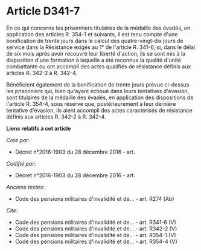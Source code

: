 # Article D341-7

En ce qui concerne les prisonniers titulaires de la médaille des évadés, en application des articles R. 354-1 et suivants, il
est tenu compte d'une bonification de trente jours dans le calcul des quatre-vingt-dix jours de service dans la Résistance
exigés au 1° de l'article R. 341-6, si, dans le délai de six mois après avoir recouvré leur liberté d'action, ils se sont mis
à la disposition d'une formation à laquelle a été reconnue la qualité d'unité combattante ou ont accompli des actes qualifiés
de résistance définis aux articles R. 342-2 à R. 342-4.

Bénéficient également de la bonification de trente jours prévue ci-dessus les prisonniers qui, bien qu'ayant échoué dans
leurs tentatives d'évasion, sont titulaires de la médaille des évadés, en application des dispositions de l'article R. 354-4,
sous réserve que, postérieurement à leur dernière tentative d'évasion, ils aient accompli des actes caractérisés de
résistance définis aux articles R. 342-2 à R. 342-4.

**Liens relatifs à cet article**

_Créé par_:

  - Décret n°2016-1903 du 28 décembre 2016 - art.

_Codifié par_:

  - Décret n°2016-1903 du 28 décembre 2016 - art.

_Anciens textes_:

  - Code des pensions militaires d'invalidité et de... - art. R274 (Ab)

_Cite_:

  - Code des pensions militaires d'invalidité et de... - art. R341-6 (V)
  - Code des pensions militaires d'invalidité et de... - art. R342-2 (V)
  - Code des pensions militaires d'invalidité et de... - art. R354-1 (V)
  - Code des pensions militaires d'invalidité et de... - art. R354-4 (V)
